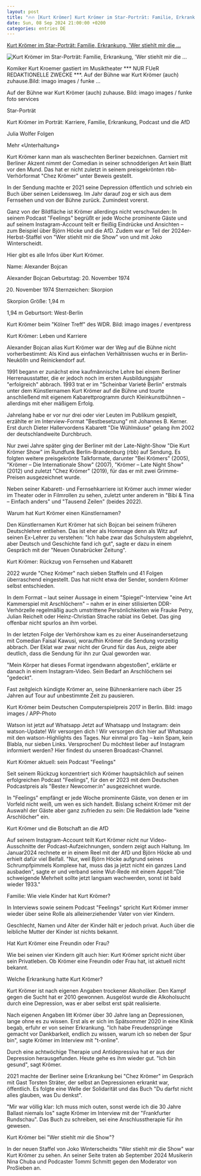 ```yaml
---
layout: post
title: "🔥🔥 [Kurt Krömer] Kurt Krömer im Star-Porträt: Familie, Erkrankung, 'Wer stiehlt mir die ..."
date: Sun, 08 Sep 2024 21:00:00 +0200
categories: entries DE
---
```

[Kurt Krömer im Star-Porträt: Familie, Erkrankung, 'Wer stiehlt mir die ...](https://www.watson.de/unterhaltung/star-portrait/971446059-kurt-kroemer-im-star-portraet-familie-erkrankung-wer-stiehlt-mir-die-show)

![Kurt Krömer im Star-Porträt: Familie, Erkrankung, 'Wer stiehlt mir die ...](https://www.watson.de/imgdb/3c89/Qx,F,0,73,2002,1125,892,183,176,176/6592257140920637)

Komiker Kurt Kroemer gastiert im Musiktheater *** NUR FUeR REDAKTIONELLE ZWECKE ***. Auf der Bühne war Kurt Krömer (auch) zuhause.Bild: imago images / funke ...

Auf der Bühne war Kurt Krömer (auch) zuhause. Bild: imago images / funke foto services

Star-Porträt

Kurt Krömer im Porträt: Karriere, Familie, Erkrankung, Podcast und die AfD

Julia Wolfer Folgen

Mehr «Unterhaltung»

Kurt Krömer kann man als waschechten Berliner bezeichnen. Garniert mit Berliner Akzent nimmt der Comedian in seiner schnodderigen Art kein Blatt vor den Mund. Das hat er nicht zuletzt in seinem preisgekrönten rbb-Verhörformat "Chez Krömer" unter Beweis gestellt.

In der Sendung machte er 2021 seine Depression öffentlich und schrieb ein Buch über seinen Leidensweg. Im Jahr darauf zog er sich aus dem Fernsehen und von der Bühne zurück. Zumindest vorerst.

Ganz von der Bildfläche ist Krömer allerdings nicht verschwunden: In seinem Podcast "Feelings" begrüßt er jede Woche prominente Gäste und auf seinem Instagram-Account teilt er fleißig Eindrücke und Ansichten – zum Beispiel über Björn Höcke und die AfD. Zudem war er Teil der 2024er-Herbst-Staffel von "Wer stiehlt mir die Show" von und mit Joko Winterscheidt.

Hier gibt es alle Infos über Kurt Krömer.

Name: Alexander Bojcan

Alexander Bojcan Geburtstag: 20. November 1974

20. November 1974 Sternzeichen: Skorpion

Skorpion Größe: 1,94 m

1,94 m Geburtsort: West-Berlin

Kurt Krömer beim "Kölner Treff" des WDR. Bild: imago images / eventpress

Kurt Krömer: Leben und Karriere

Alexander Bojcan alias Kurt Krömer war der Weg auf die Bühne nicht vorherbestimmt: Als Kind aus einfachen Verhältnissen wuchs er in Berlin-Neukölln und Reinickendorf auf.

1991 begann er zunächst eine kaufmännische Lehre bei einem Berliner Herrenausstatter, die er jedoch noch im ersten Ausbildungsjahr "erfolgreich" abbrach. 1993 trat er im "Scheinbar Varieté Berlin" erstmals unter dem Künstlernamen Kurt Krömer auf die Bühne und tourte anschließend mit eigenem Kabarettprogramm durch Kleinkunstbühnen – allerdings mit eher mäßigem Erfolg.

Jahrelang habe er vor nur drei oder vier Leuten im Publikum gespielt, erzählte er im Interview-Format "Bestbesetzung" mit Johannes B. Kerner. Erst durch Dieter Hallervordens Kabarett "Die Wühlmäuse" gelang ihm 2002 der deutschlandweite Durchbruch.

Nur zwei Jahre später ging der Berliner mit der Late-Night-Show "Die Kurt Krömer Show" im Rundfunk Berlin-Brandenburg (rbb) auf Sendung. Es folgten weitere preisgekrönte Talkformate, darunter "Bei Krömers" (2005), "Krömer – Die Internationale Show" (2007), "Krömer – Late Night Show" (2012) und zuletzt "Chez Krömer" (2019), für das er mit zwei Grimme-Preisen ausgezeichnet wurde.

Neben seiner Kabarett- und Fernsehkarriere ist Krömer auch immer wieder im Theater oder in Filmrollen zu sehen, zuletzt unter anderem in "Bibi & Tina – Einfach anders" und "Tausend Zeilen" (beides 2022).

Warum hat Kurt Krömer einen Künstlernamen?

Den Künstlernamen Kurt Krömer hat sich Bojcan bei seinem früheren Deutschlehrer entliehen. Das ist eher als Hommage denn als Witz auf seinen Ex-Lehrer zu verstehen: "Ich habe zwar das Schulsystem abgelehnt, aber Deutsch und Geschichte fand ich gut", sagte er dazu in einem Gespräch mit der "Neuen Osnabrücker Zeitung".

Kurt Krömer: Rückzug von Fernsehen und Kabarett

2022 wurde "Chez Krömer" nach sieben Staffeln und 41 Folgen überraschend eingestellt. Das hat nicht etwa der Sender, sondern Krömer selbst entschieden.

In dem Format – laut seiner Aussage in einem "Spiegel"-Interview "eine Art Kammerspiel mit Arschlöchern" – nahm er in einer stilisierten DDR-Verhörzelle regelmäßig auch umstrittene Persönlichkeiten wie Frauke Petry, Julian Reichelt oder Heinz-Christian Strache rabiat ins Gebet. Das ging offenbar nicht spurlos an ihm vorbei.

In der letzten Folge der Verhörshow kam es zu einer Auseinandersetzung mit Comedian Faisal Kawusi, woraufhin Krömer die Sendung vorzeitig abbrach. Der Eklat war zwar nicht der Grund für das Aus, zeigte aber deutlich, dass die Sendung für ihn zur Qual geworden war.

"Mein Körper hat dieses Format irgendwann abgestoßen", erklärte er danach in einem Instagram-Video. Sein Bedarf an Arschlöchern sei "gedeckt".

Fast zeitgleich kündigte Krömer an, seine Bühnenkarriere nach über 25 Jahren auf Tour auf unbestimmte Zeit zu pausieren.

Kurt Krömer beim Deutschen Computerspielpreis 2017 in Berlin. Bild: imago images / APP-Photo

Watson ist jetzt auf Whatsapp Jetzt auf Whatsapp und Instagram: dein watson-Update! Wir versorgen dich ! Wir versorgen dich hier auf Whatsapp mit den watson-Highlights des Tages. Nur einmal pro Tag – kein Spam, kein Blabla, nur sieben Links. Versprochen! Du möchtest lieber auf Instagram informiert werden? Hier findest du unseren Broadcast-Channel.

Kurt Krömer aktuell: sein Podcast "Feelings"

Seit seinem Rückzug konzentriert sich Krömer hauptsächlich auf seinen erfolgreichen Podcast "Feelings", für den er 2023 mit dem Deutschen Podcastpreis als "Beste:r Newcomer:in" ausgezeichnet wurde.

In "Feelings" empfängt er jede Woche prominente Gäste, von denen er im Vorfeld nicht weiß, um wen es sich handelt. Bislang scheint Krömer mit der Auswahl der Gäste aber ganz zufrieden zu sein: Die Redaktion lade "keine Arschlöcher" ein.

Kurt Krömer und die Botschaft an die AfD

Auf seinem Instagram-Account teilt Kurt Krömer nicht nur Video-Ausschnitte der Podcast-Aufzeichnungen, sondern zeigt auch Haltung. Im Januar2024 rechnete er in einem Reel mit der AfD und Björn Höcke ab und erhielt dafür viel Beifall. "Nur, weil Björn Höcke aufgrund seines Schrumpfpimmels Komplexe hat, muss das ja jetzt nicht ein ganzes Land ausbaden", sagte er und verband seine Wut-Rede mit einem Appell:"Die schweigende Mehrheit sollte jetzt langsam wachwerden, sonst ist bald wieder 1933."

Familie: Wie viele Kinder hat Kurt Krömer?

In Interviews sowie seinem Podcast "Feelings" spricht Kurt Krömer immer wieder über seine Rolle als alleinerziehender Vater von vier Kindern.

Geschlecht, Namen und Alter der Kinder hält er jedoch privat. Auch über die leibliche Mutter der Kinder ist nichts bekannt.

Hat Kurt Krömer eine Freundin oder Frau?

Wie bei seinen vier Kindern gilt auch hier: Kurt Krömer spricht nicht über sein Privatleben. Ob Krömer eine Freundin oder Frau hat, ist aktuell nicht bekannt.

Welche Erkrankung hatte Kurt Krömer?

Kurt Krömer ist nach eigenen Angaben trockener Alkoholiker. Den Kampf gegen die Sucht hat er 2010 gewonnen. Ausgelöst wurde die Alkoholsucht durch eine Depression, was er aber selbst erst spät realisierte.

Nach eigenen Angaben litt Krömer über 30 Jahre lang an Depressionen, lange ohne es zu wissen. Erst als er sich im Spätsommer 2020 in eine Klinik begab, erfuhr er von seiner Erkrankung. "Ich habe Freudensprünge gemacht vor Dankbarkeit, endlich zu wissen, warum ich so neben der Spur bin", sagte Krömer im Interview mit "t-online".

Durch eine achtwöchige Therapie und Antidepressiva hat er aus der Depression herausgefunden. Heute gehe es ihm wieder gut. "Ich bin gesund", sagt Krömer.

2021 machte der Berliner seine Erkrankung bei "Chez Krömer" im Gespräch mit Gast Torsten Sträter, der selbst an Depressionen erkrankt war, öffentlich. Es folgte eine Welle der Solidarität und das Buch "Du darfst nicht alles glauben, was Du denkst".

"Mir war völlig klar: Ich muss mich outen, sonst werde ich die 30 Jahre Ballast niemals los" sagte Krömer im Interview mit der "Frankfurter Rundschau". Das Buch zu schreiben, sei eine Anschlusstherapie für ihn gewesen.

Kurt Krömer bei "Wer stiehlt mir die Show"?

In der neuen Staffel von Joko Winterscheidts "Wer stiehlt mir die Show" war Kurt Krömer zu sehen. An seiner Seite traten ab September 2024 Musikerin Nina Chuba und Podcaster Tommi Schmitt gegen den Moderator von ProSieben an.

